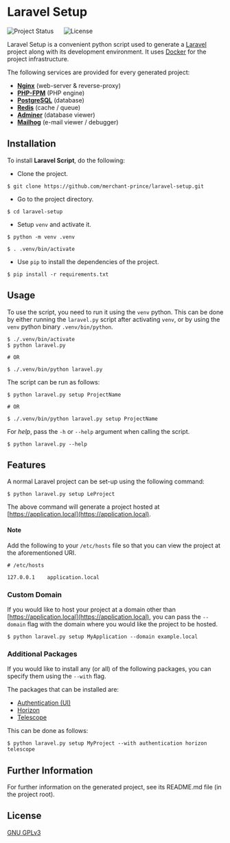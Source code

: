# Laravel Setup

![Project Status](https://img.shields.io/badge/status-active-brightgreen?style=flat-square)
&nbsp;&nbsp;&nbsp;&nbsp;
![License](https://img.shields.io/badge/license-GNU%20GPLv3-brightgreen?style=flat-square)

Laravel Setup is a convenient python script used to generate a [Laravel](https://laravel.com) project along with its
development environment. It uses [Docker](https://www.docker.com) for the project infrastructure.

The following services are provided for every generated project:

* **[Nginx](https://www.nginx.com)** (web-server & reverse-proxy)
* **[PHP-FPM](https://www.php.net/manual/en/install.fpm.php)** (PHP engine)
* **[PostgreSQL](https://www.postgresql.org)** (database)
* **[Redis](https://redis.io)** (cache / queue)
* **[Adminer](https://www.adminer.org)** (database viewer)
* **[Mailhog](https://github.com/mailhog/MailHog)** (e-mail viewer / debugger)


## Installation

To install **Laravel Script**, do the following:

* Clone the project.

```shell script
$ git clone https://github.com/merchant-prince/laravel-setup.git
```

* Go to the project directory.

```shell script
$ cd laravel-setup
```

* Setup ```venv``` and activate it.

```shell script
$ python -m venv .venv

$ . .venv/bin/activate
```

* Use ```pip``` to install the dependencies of the project.

```shell script
$ pip install -r requirements.txt
```


## Usage

To use the script, you need to run it using the ```venv``` python. This can be done by either running the
```laravel.py``` script after activating ```venv```, or by using the ```venv``` python binary ```.venv/bin/python```.

```shell script
$ ./.venv/bin/activate
$ python laravel.py

# OR

$ ./.venv/bin/python laravel.py
```

The script can be run as follows:

```shell script
$ python laravel.py setup ProjectName

# OR

$ ./.venv/bin/python laravel.py setup ProjectName
```

For *help*, pass the ```-h``` or ```--help``` argument when calling the script.

```shell script
$ python laravel.py --help
```


## Features

A normal Laravel project can be set-up using the following command:

```shell script
$ python laravel.py setup LeProject
```

The above command will generate a project hosted at [https://application.local](https://application.local).


#### Note
Add the following to your ```/etc/hosts``` file so that you can view the project at the aforementioned URI.

```shell script
# /etc/hosts

127.0.0.1    application.local
```


### Custom Domain

If you would like to host your project at a domain other than [https://application.local](https://application.local),
you can pass the ```--domain``` flag with the domain where you would like the project to be hosted.

```shell script
$ python laravel.py setup MyApplication --domain example.local
```


### Additional Packages

If you would like to install any (or all) of the following packages, you can specify them using the ```--with``` flag.

The packages that can be installed are:

* [Authentication (UI)](https://laravel.com/docs/7.x/frontend)
* [Horizon](https://laravel.com/docs/7.x/horizon)
* [Telescope](https://laravel.com/docs/7.x/telescope)

This can be done as follows:

```shell script
$ python laravel.py setup MyProject --with authentication horizon telescope
```


## Further Information

For further information on the generated project, see its README.md file (in the project root).


## License

[GNU GPLv3](https://choosealicense.com/licenses/gpl-3.0)
